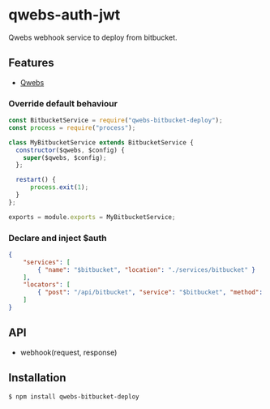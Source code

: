 # qwebs-auth-jwt
Qwebs webhook service to deploy from bitbucket.
  
## Features

  * [Qwebs](https://www.npmjs.com/package/qwebs)

### Override default behaviour

```services/bitbucket.js
const BitbucketService = require("qwebs-bitbucket-deploy");
const process = require("process");

class MyBitbucketService extends BitbucketService {
  constructor($qwebs, $config) {
    super($qwebs, $config);
  };

  restart() {
      process.exit(1);
  }
};

exports = module.exports = MyBitbucketService;
```

### Declare and inject $auth

```route.json
{
    "services": [
        { "name": "$bitbucket", "location": "./services/bitbucket" }
    ],
    "locators": [
        { "post": "/api/bitbucket", "service": "$bitbucket", "method": "webhook" }
    ]
}
```

## API

  * webhook(request, response)

## Installation

```bash
$ npm install qwebs-bitbucket-deploy
```
